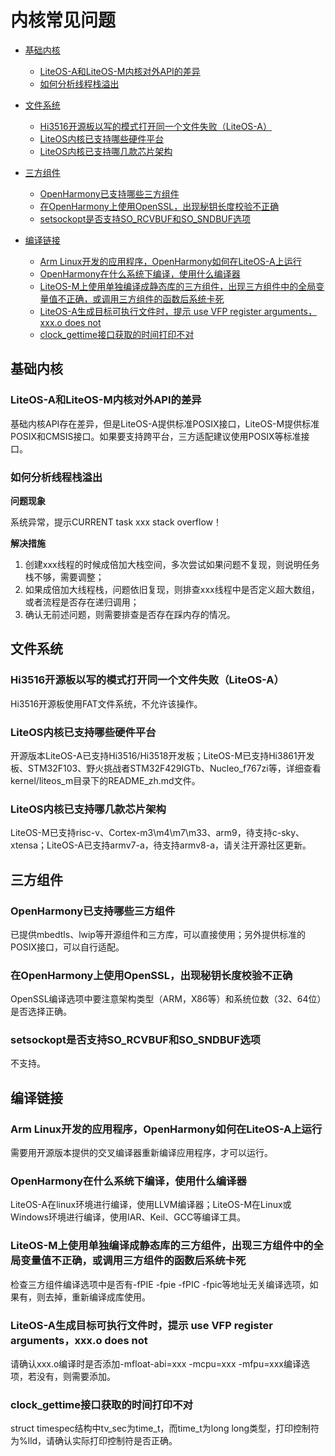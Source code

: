 # 内核常见问题<a name="ZH-CN_TOPIC_0000001169850498"></a>

-   [基础内核](#section263912372168)
    -   [LiteOS-A和LiteOS-M内核对外API的差异](#section447571122918)
    -   [如何分析线程栈溢出](#section8623141711293)

-   [文件系统](#section098519592162)
    -   [Hi3516开源板以写的模式打开同一个文件失败（LiteOS-A）](#section517972255311)
    -   [LiteOS内核已支持哪些硬件平台](#section868413518533)
    -   [LiteOS内核已支持哪几款芯片架构](#section1131661465417)

-   [三方组件](#section971818231178)
    -   [OpenHarmony已支持哪些三方组件](#section74138185411)
    -   [在OpenHarmony上使用OpenSSL，出现秘钥长度校验不正确](#section10564614135516)
    -   [setsockopt是否支持SO\_RCVBUF和SO\_SNDBUF选项](#section2093373215556)

-   [编译链接](#section10955302179)
    -   [Arm Linux开发的应用程序，OpenHarmony如何在LiteOS-A上运行](#section1164175713557)
    -   [OpenHarmony在什么系统下编译，使用什么编译器](#section132287223567)
    -   [LiteOS-M上使用单独编译成静态库的三方组件，出现三方组件中的全局变量值不正确，或调用三方组件的函数后系统卡死](#section15189154225619)
    -   [LiteOS-A生成目标可执行文件时，提示 use  VFP register arguments，xxx.o does not](#section193571012578)
    -   [clock\_gettime接口获取的时间打印不对](#section8973152015717)


## 基础内核<a name="section263912372168"></a>

### LiteOS-A和LiteOS-M内核对外API的差异<a name="section447571122918"></a>

基础内核API存在差异，但是LiteOS-A提供标准POSIX接口，LiteOS-M提供标准POSIX和CMSIS接口。如果要支持跨平台，三方适配建议使用POSIX等标准接口。

### 如何分析线程栈溢出<a name="section8623141711293"></a>

**问题现象**

系统异常，提示CURRENT task xxx stack overflow！

**解决措施**

1.  创建xxx线程的时候成倍加大栈空间，多次尝试如果问题不复现，则说明任务栈不够，需要调整；
2.  如果成倍加大线程栈，问题依旧复现，则排查xxx线程中是否定义超大数组，或者流程是否存在递归调用；
3.  确认无前述问题，则需要排查是否存在踩内存的情况。

## 文件系统<a name="section098519592162"></a>

### Hi3516开源板以写的模式打开同一个文件失败（LiteOS-A）<a name="section517972255311"></a>

Hi3516开源板使用FAT文件系统，不允许该操作。

### LiteOS内核已支持哪些硬件平台<a name="section868413518533"></a>

开源版本LiteOS-A已支持Hi3516/Hi3518开发板；LiteOS-M已支持Hi3861开发板、STM32F103、野火挑战者STM32F429IGTb、Nucleo\_f767zi等，详细查看kernel/liteos\_m目录下的README\_zh.md文件。

### LiteOS内核已支持哪几款芯片架构<a name="section1131661465417"></a>

LiteOS-M已支持risc-v、Cortex-m3\\m4\\m7\\m33、arm9，待支持c-sky、xtensa；LiteOS-A已支持armv7-a，待支持armv8-a，请关注开源社区更新。

## 三方组件<a name="section971818231178"></a>

### OpenHarmony已支持哪些三方组件<a name="section74138185411"></a>

已提供mbedtls、lwip等开源组件和三方库，可以直接使用；另外提供标准的POSIX接口，可以自行适配。

### 在OpenHarmony上使用OpenSSL，出现秘钥长度校验不正确<a name="section10564614135516"></a>

OpenSSL编译选项中要注意架构类型（ARM，X86等）和系统位数（32、64位）是否选择正确。

### setsockopt是否支持SO\_RCVBUF和SO\_SNDBUF选项<a name="section2093373215556"></a>

不支持。

## 编译链接<a name="section10955302179"></a>

### Arm Linux开发的应用程序，OpenHarmony如何在LiteOS-A上运行<a name="section1164175713557"></a>

需要用开源版本提供的交叉编译器重新编译应用程序，才可以运行。

### OpenHarmony在什么系统下编译，使用什么编译器<a name="section132287223567"></a>

LiteOS-A在linux环境进行编译，使用LLVM编译器；LiteOS-M在Linux或Windows环境进行编译，使用IAR、Keil、GCC等编译工具。

### LiteOS-M上使用单独编译成静态库的三方组件，出现三方组件中的全局变量值不正确，或调用三方组件的函数后系统卡死<a name="section15189154225619"></a>

检查三方组件编译选项中是否有-fPIE -fpie -fPIC -fpic等地址无关编译选项，如果有，则去掉，重新编译成库使用。

### LiteOS-A生成目标可执行文件时，提示 use  VFP register arguments，xxx.o does not<a name="section193571012578"></a>

请确认xxx.o编译时是否添加-mfloat-abi=xxx -mcpu=xxx -mfpu=xxx编译选项，若没有，则需要添加。

### clock\_gettime接口获取的时间打印不对<a name="section8973152015717"></a>

struct timespec结构中tv\_sec为time\_t，而time\_t为long long类型，打印控制符为%lld，请确认实际打印控制符是否正确。

